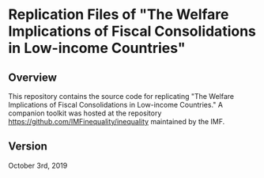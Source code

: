 Replication Files of "The Welfare Implications of Fiscal Consolidations in Low-income Countries"
=====
Overview
----
This repository contains the source code for replicating "The Welfare Implications of Fiscal Consolidations in Low-income Countries." A companion toolkit was hosted at the repository https://github.com/IMFinequality/inequality maintained by the IMF.

Version
----
October 3rd, 2019
